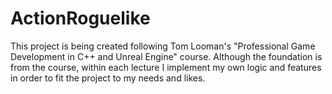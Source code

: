 # ActionRoguelike
This project is being created following Tom Looman's "Professional Game Development in C++ and Unreal Engine" course. Although the foundation is from the course, within each lecture I implement my own logic and features in order to fit the project to my needs and likes.
